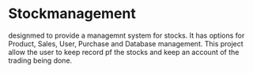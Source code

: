 # Stockmanagement
designmed to provide a managemnt system for stocks. It has options for Product, Sales, User, Purchase and Database management. This project allow the user to keep record pf the stocks and keep an account of the trading being done.
